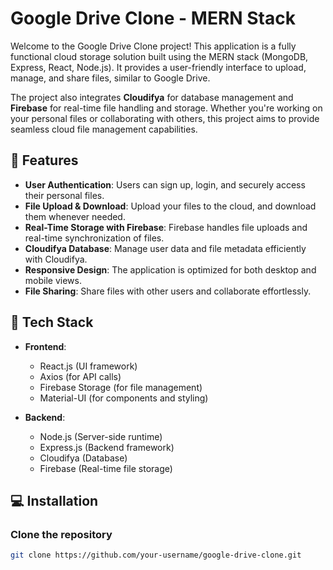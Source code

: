 # Google Drive Clone - MERN Stack

Welcome to the Google Drive Clone project! This application is a fully functional cloud storage solution built using the MERN stack (MongoDB, Express, React, Node.js). It provides a user-friendly interface to upload, manage, and share files, similar to Google Drive. 

The project also integrates **Cloudifya** for database management and **Firebase** for real-time file handling and storage. Whether you're working on your personal files or collaborating with others, this project aims to provide seamless cloud file management capabilities.

## 🚀 Features

- **User Authentication**: Users can sign up, login, and securely access their personal files.
- **File Upload & Download**: Upload your files to the cloud, and download them whenever needed.
- **Real-Time Storage with Firebase**: Firebase handles file uploads and real-time synchronization of files.
- **Cloudifya Database**: Manage user data and file metadata efficiently with Cloudifya.
- **Responsive Design**: The application is optimized for both desktop and mobile views.
- **File Sharing**: Share files with other users and collaborate effortlessly.

## 🔧 Tech Stack

- **Frontend**: 
  - React.js (UI framework)
  - Axios (for API calls)
  - Firebase Storage (for file management)
  - Material-UI (for components and styling)

- **Backend**: 
  - Node.js (Server-side runtime)
  - Express.js (Backend framework)
  - Cloudifya (Database)
  - Firebase (Real-time file storage)

## 💻 Installation

### Clone the repository

```bash
git clone https://github.com/your-username/google-drive-clone.git
